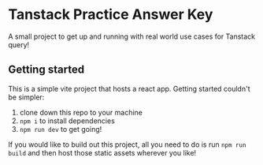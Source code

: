 # Tanstack Practice Answer Key

A small project to get up and running with real world use cases for Tanstack query!

## Getting started
This is a simple vite project that hosts a react app. Getting started couldn't be simpler:

1. clone down this repo to your machine
2. `npm i` to install dependencies
3. `npm run dev` to get going!

If you would like to build out this project, all you need to do is run `npm run build` and then host those static assets wherever you like!

